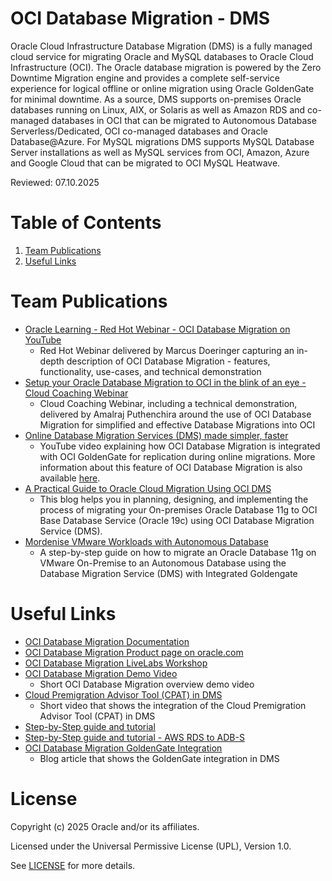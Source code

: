 # OCI Database Migration - DMS
 
Oracle Cloud Infrastructure Database Migration (DMS) is a fully managed cloud service for migrating Oracle and MySQL databases to Oracle Cloud Infrastructure (OCI). The Oracle database migration is powered by the Zero Downtime Migration engine and provides a complete self-service experience for logical offline or online migration using Oracle GoldenGate for minimal downtime. As a source, DMS supports on-premises Oracle databases running on Linux, AIX, or Solaris as well as Amazon RDS and co-managed databases in OCI that can be migrated to Autonomous Database Serverless/Dedicated, OCI co-managed databases and Oracle Database@Azure. For MySQL migrations DMS supports MySQL Database Server installations as well as MySQL services from OCI, Amazon, Azure and Google Cloud that can be migrated to OCI MySQL Heatwave.

Reviewed: 07.10.2025
 
# Table of Contents
 
1. [Team Publications](#team-publications)
2. [Useful Links](#useful-links)
 
# Team Publications
 
- [Oracle Learning - Red Hot Webinar - OCI Database Migration on YouTube](https://www.youtube.com/watch?v=oLpah0TlmFE)
    - Red Hot Webinar delivered by Marcus Doeringer capturing an in-depth description of OCI Database Migration - features, functionality, use-cases, and technical demonstration
- [Setup your Oracle Database Migration to OCI in the blink of an eye - Cloud Coaching Webinar](https://www.youtube.com/watch?v=jEJ30lona7g)
    - Cloud Coaching Webinar, including a technical demonstration, delivered by Amalraj Puthenchira around the use of OCI Database Migration for simplified and effective Database Migrations into OCI
- [Online Database Migration Services (DMS) made simpler, faster](https://www.youtube.com/watch?v=iVCZYU5ddBA)
    - YouTube video explaining how OCI Database Migration is integrated with OCI GoldenGate for replication during online migrations. More information about this feature of OCI Database Migration is also available [here](https://blogs.oracle.com/dataintegration/post/oci-database-migration-announces-oci-goldengate-integration).
- [A Practical Guide to Oracle Cloud Migration Using OCI DMS](https://blogs.oracle.com/dataintegration/post/migrate-data-from-onprem-oracle-11g-database-to-oci-with-minimal-downtime-using-oci-database-migration-dms)
    - This blog helps you in planning, designing, and implementing the process of migrating your On-premises Oracle Database 11g to OCI Base Database Service (Oracle 19c) using OCI Database Migration Service (DMS).
- [Mordenise VMware Workloads with Autonomous Database](https://techrochet.com/mordenize-vmware-workloads-with-autonomous-database)
    - A step-by-step guide on how to migrate an Oracle Database 11g on VMware On-Premise to an Autonomous Database using the Database Migration Service (DMS) with Integrated Goldengate

 
# Useful Links

- [OCI Database Migration Documentation](https://docs.oracle.com/en/cloud/paas/database-migration)
- [OCI Database Migration Product page on oracle.com](https://www.oracle.com/cloud/database-migration)
- [OCI Database Migration LiveLabs Workshop](https://apexapps.oracle.com/pls/apex/dbpm/r/livelabs/view-workshop?wid=3326)
- [OCI Database Migration Demo Video](https://www.youtube.com/watch?v=6Ji3EOPsRjg)
    - Short OCI Database Migration overview demo video
- [Cloud Premigration Advisor Tool (CPAT) in DMS](https://www.youtube.com/watch?v=kYUqh4O1Owo)
    - Short video that shows the integration of the Cloud Premigration Advisor Tool (CPAT) in DMS
- [Step-by-Step guide and tutorial](https://www.oracle.com/a/ocom/docs/oci-database-migration-service-end-to-end-online-migration-tutorial.pdf)
- [Step-by-Step guide and tutorial - AWS RDS to ADB-S](https://www.oracle.com/a/ocom/docs/cloud/dms-rds-to-adb.pdf)
- [OCI Database Migration GoldenGate Integration](https://blogs.oracle.com/dataintegration/post/oci-database-migration-announces-oci-goldengate-integration)
    - Blog article that shows the GoldenGate integration in DMS
  
# License
 
Copyright (c) 2025 Oracle and/or its affiliates.
 
Licensed under the Universal Permissive License (UPL), Version 1.0.
 
See [LICENSE](https://github.com/oracle-devrel/technology-engineering/blob/main/LICENSE) for more details.
